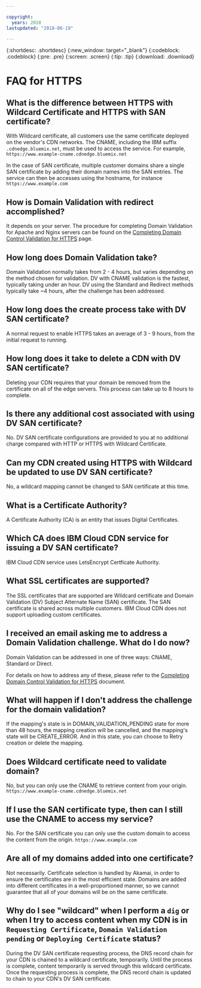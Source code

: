```yaml
---

copyright:
  years: 2018
lastupdated: "2018-06-19"

---
```


{:shortdesc: .shortdesc}
{:new_window: target="_blank"}
{:codeblock: .codeblock}
{:pre: .pre}
{:screen: .screen}
{:tip: .tip}
{:download: .download}

# FAQ for HTTPS

## What is the difference between HTTPS with Wildcard Certificate and HTTPS with SAN certificate?

With Wildcard certificate, all customers use the same certificate deployed on the vendor's CDN networks. The CNAME, including the IBM suffix `.cdnedge.bluemix.net`, must be used to access the service. For example, `https://www.example-cname.cdnedge.bluemix.net`

In the case of SAN certificate, multiple customer domains share a single SAN certificate by adding their domain names into the SAN entries. The service can then be accesses using the hostname, for instance `https://www.example.com`

## How is Domain Validation with redirect accomplished?

It depends on your server. The procedure for completing Domain Validation for Apache and Nginx servers can be found on the [Completing Domain Control Validation for HTTPS](how-to-https.html#redirect-) page.

## How long does Domain Validation take?

Domain Validation normally takes from 2 - 4 hours, but varies depending on the method chosen for validation. DV with CNAME validation is the fastest, typically taking under an hour. DV using the Standard and Redirect methods typically take ~4 hours, after the challenge has been addressed.

## How long does the create process take with DV SAN certificate?

A normal request to enable HTTPS takes an average of 3 - 9 hours, from the initial request to running.

## How long does it take to delete a CDN with DV SAN certificate?

Deleting your CDN requires that your domain be removed from the certificate on all of the edge servers. This process can take up to 8 hours to complete.

## Is there any additional cost associated with using DV SAN certificate?

No. DV SAN certificate configurations are provided to you at no additional charge compared with HTTP or HTTPS with Wildcard Certificate.

## Can my CDN created using HTTPS with Wildcard be updated to use DV SAN certificate?

No, a wildcard mapping cannot be changed to SAN certificate at this time.

## What is a Certificate Authority?

A Certificate Authority (CA) is an entity that issues Digital Certificates.

## Which CA does IBM Cloud CDN service for issuing a DV SAN certificate?

IBM Cloud CDN service uses LetsEncrypt Certficate Authority.

## What SSL certificates are supported?

The SSL certificates that are supported are Wildcard certificate and Domain Validation (DV) Subject Alternate Name (SAN) certificate. The SAN certificate is shared across multiple customers. IBM Cloud CDN does not support uploading custom certificates.

## I received an email asking me to address a Domain Validation challenge. What do I do now?

Domain Validation can be addressed in one of three ways: CNAME, Standard or Direct.

For details on how to address any of these, please refer to the [Completing Domain Control Validation for HTTPS](how-to-https.html#how-to-https.html#initial-steps-to-domain-control-validation) document.

## What will happen if I don't address the challenge for the domain validation?

If the mapping's state is in DOMAIN_VALIDATION_PENDING state for more than 48 hours, the mapping creation will be cancelled, and the mapping's state will be CREATE_ERROR. And in this state, you can choose to Retry creation or delete the mapping.

## Does Wildcard certificate need to validate domain?

No, but you can only use the CNAME to retrieve content from your origin. `https://www.example-cname.cdnedge.bluemix.net`

## If I use the SAN certificate type, then can I still use the CNAME to access my service?

No. For the SAN certificate you can only use the custom domain to access the content from the origin. `https://www.example.com`

## Are all of my domains added into one certificate?

Not necessarily. Certificate selection is handled by Akamai, in order to ensure the certificates are in the most efficient state. Domains are added into different certificates in a well-proportioned manner, so we cannot guarantee that all of your domains will be on the same certificate.

## Why do I see "wildcard" when I perform a `dig` or when I try to access content when my CDN is in `Requesting Certificate`, `Domain Validation pending` or `Deploying Certificate` status?

During the DV SAN certificate requesting process, the DNS record chain for your CDN is chained to a wildcard certificate, temporarily. Until the process is complete, content temporarily is served through this wildcard certificate. Once the requesting process is complete, the DNS record chain is updated to chain to your CDN's DV SAN certificate.
